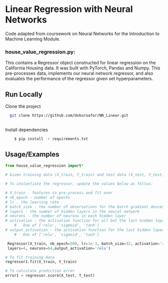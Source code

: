 
# Linear Regression with Neural Networks

Code adapted from coursework on Neural Networks for the Introduction to Machine Learning Module.

### house_value_regression.py: 

This contains a Regressor object constructed for linear regression on the California Housing data. It was built with PyTorch, Pandas and  Numpy. This pre-processes data, implements our neural network regressor,  and also evaluates the performance of the regressor given set hyperparameters.


## Run Locally

Clone the project

```bash
  git clone https://github.com/Uokoroafor/NN_Linear.git
  
```

Install dependencies 
```bash
    $ pip install -r requirements.txt
```



## Usage/Examples

```python
from house_value_regression import*

# Given training data (X_train, Y_train) and test data (X_test, Y_test)

# To instantiate the regressor, update the values below as follws:

# X_train - features to pre-process and fit over
# nb_epoch - number of epochs
# lr - the learning rate
# batch_size - the number of observations for the batch gradient descent
# layers - the number of hidden layers in the neural network
# neurons - the number of neurons in each hidden layer
# activation - the activation function for all but the last hidden layer. 
    #   One of ['relu', 'sigmoid', 'tanh']
# output_activation - the activation function for the last hidden layer if desired to be different. 
    #   One of ['relu', 'sigmoid', 'tanh']

 Regressor(X_train, nb_epoch=500, lr=1e-3, batch_size=32, activation='relu', 
 layers=4, neurons=64,output_activation='relu')

# To fit training data
regressor1.fit(X_train, Y_train)

# To calculate prediction error
error1 = regressor.score(X_test, Y_test)

```


